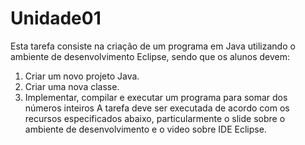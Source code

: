 # Unidade01
Esta tarefa consiste na criação de um programa em Java utilizando o ambiente de desenvolvimento Eclipse, sendo que os alunos devem:

1. Criar um novo projeto Java.
2. Criar uma nova classe.
3. Implementar, compilar e executar um programa para somar dos números inteiros
A tarefa deve ser executada de acordo com os recursos especificados abaixo, particularmente o slide sobre o ambiente de desenvolvimento e o video sobre IDE Eclipse.
